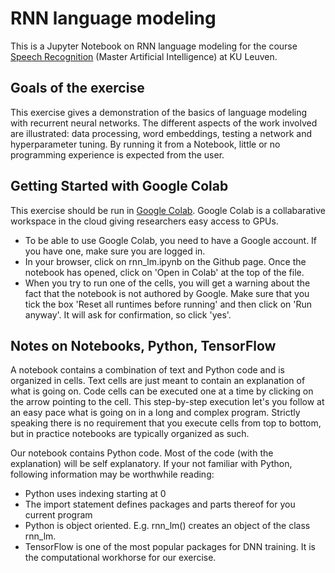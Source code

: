 # RNN language modeling

This is a Jupyter Notebook on RNN language modeling for the course [Speech Recognition](https://onderwijsaanbod.kuleuven.be/syllabi/e/H02A6AE.htm#activetab=doelstellingen_idp33776) (Master Artificial Intelligence) at KU Leuven.

## Goals of the exercise

This exercise gives a demonstration of the basics of language modeling with recurrent neural networks.
The different aspects of the work involved are illustrated: data processing, word embeddings, testing a network and hyperparameter tuning. By running it from a Notebook, little or no programming experience is expected from the user.

## Getting Started with Google Colab

This exercise should be run in [Google Colab](https://colab.research.google.com/). Google Colab is a collabarative workspace in the cloud giving researchers easy access to GPUs.

* To be able to use Google Colab, you need to have a Google account. If you have one, make sure you are logged in. 
* In your browser, click on rnn_lm.ipynb on the Github page. Once the notebook has opened, click on 'Open in Colab' at the top of the file.
* When you try to run one of the cells, you will get a warning about the fact that the notebook is not authored by Google. Make sure that you tick the box 'Reset all runtimes before running' and then click on 'Run anyway'. It will ask for confirmation, so click 'yes'.

## Notes on Notebooks, Python, TensorFlow

A notebook contains a combination of text and Python code and is organized in cells. Text cells are just meant to contain an explanation of what is going on. Code cells can be executed one at a time by clicking on the arrow pointing to the cell. This step-by-step execution let's you follow at an easy pace what is going on in a long and complex program. Strictly speaking there is no requirement that you execute cells from top to bottom, but in practice notebooks are typically organized as such.

Our notebook contains Python code. Most of the code (with the explanation) will be self explanatory. If your not familiar with Python, following information may be worthwhile reading:

* Python uses indexing starting at 0
* The import statement defines packages and parts thereof for you current program
* Python is object oriented. E.g. rnn_lm() creates an object of the class rnn_lm.
* TensorFlow is one of the most popular packages for DNN training. It is the computational workhorse for our exercise.

